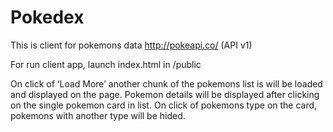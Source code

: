 # Pokedex

This is client for pokemons data http://pokeapi.co/ (API v1)

For run client app, launch index.html in /public

On click of ‘Load More’ another chunk of the pokemons list is will be loaded and displayed on the page. Pokemon details will be displayed after clicking on the single pokemon card in list. On click of pokemons type on the card, pokemons with another type will be hided.
